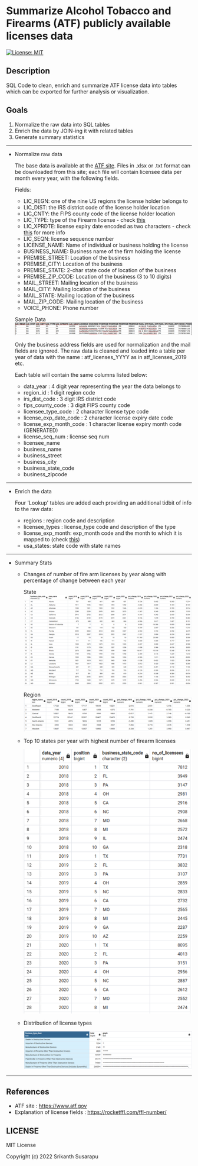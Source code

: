 # Summarize Alcohol Tobacco and Firearms (ATF) publicly available licenses data

[![License: MIT](https://img.shields.io/badge/License-MIT-green.svg)](https://opensource.org/licenses/MIT)

## Description

SQL Code to clean, enrich and summarize ATF license data into tables which can be exported for further analysis or visualization.

## Goals
1. Normalize the raw data into SQL tables
2. Enrich the data by JOIN-ing it with related tables
3. Generate summary statistics

---

- Normalize raw data

  The base data is available at the [ATF site](https://www.atf.gov/firearms/listing-federal-firearms-licensees). 
  Files in .xlsx or .txt format can be downloaded from this site; each file will contain licensee data per month every year, with the following fields. 

  Fields:
    - LIC_REGN: one of the nine US regions the license holder belongs to
    - LIC_DIST: the IRS district code of the license holder location
    - LIC_CNTY: the FIPS county code of the license holder location
    - LIC_TYPE: type of the Firearm license - check [this](https://www.atf.gov/resource-center/fact-sheet/fact-sheet-federal-firearms-and-explosives-licenses-types)
    - LIC_XPRDTE: license expiry date encoded as two characters - check [this](https://rocketffl.com/ffl-number/) for more info
    - LIC_SEQN: license sequence number
    - LICENSE_NAME: Name of individual or business holding the license
    - BUSINESS_NAME: Business name of the firm holding the license
    - PREMISE_STREET: Location of the business
    - PREMISE_CITY: Location of the business
    - PREMISE_STATE: 2-char state code of location of the business
    - PREMISE_ZIP_CODE: Location of the business (3 to 10 digits)
    - MAIL_STREET: Mailing location of the business
    - MAIL_CITY: Mailing location of the business
    - MAIL_STATE: Mailing location of the business
    - MAIL_ZIP_CODE: Mailing location of the business
    - VOICE_PHONE: Phone number


  Sample Data
  ![sample data](screenshots/sampledata.png)
  
  
  Only the business address fields are used for normalization and the mail fields are ignored. 
  The raw data is cleaned and loaded into a table per year of data with the name : atf_licenses_YYYY as in atf_licenses_2019 etc. 

  Each table will contain the same columns listed below:
     - data_year  : 4 digit year representing the year the data belongs to
     - region_id : 1 digit region code
     - irs_dist_code  : 3 digit IRS district code
     - fips_county_code : 3 digit FIPS county code
     - licensee_type_code : 2 character license type code
     - license_exp_date_code : 2 character license expiry date code
     - license_exp_month_code : 1 character license expiry month code (GENERATED)
     - license_seq_num : license seq num
     - licensee_name 
     - business_name 
     - business_street  
     - business_city 
     - business_state_code
     - business_zipcode
---
- Enrich the data 

  Four 'Lookup' tables are added each providing an additional tidbit of info to the raw data:

  - regions : region code and description
  - licensee_types : license_type code and description of the type
  - license_exp_month: exp_month code and the month to which it is mapped to (check [this](https://rocketffl.com/ffl-number/))
  - usa_states: state code with state names

---
- Summary Stats
  - Changes of number of fire arm licenses by year along with percentage of change between each year

    State
    ![state](screenshots/summary-stats-1.png)

    Region
    ![region](screenshots/summary-stats-2.png)
  - Top 10 states per year with highest number of firearm licenses
  
    ![top10](screenshots/summary-stats-3.png)

  - Distribution of license types
  
    ![dist](screenshots/summary-stats-4.png)

---
## References

- ATF site : https://www.atf.gov
- Explanation of license fields : https://rocketffl.com/ffl-number/



## LICENSE

MIT License

Copyright (c)   2022    Srikanth Susarapu